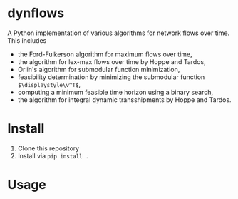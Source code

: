 # dynflows
A Python implementation of various algorithms for network flows over time. This includes
- the Ford-Fulkerson algorithm for maximum flows over time,
- the algorithm for lex-max flows over time by Hoppe and Tardos,
- Orlin's algorithm for submodular function minimization,
- feasibility determination by minimizing the submodular function ``$\displaystyle\v^T$``,
- computing a minimum feasible time horizon using a binary search,
- the algorithm for integral dynamic transshipments by Hoppe and Tardos.

# Install
1. Clone this repository
2. Install via `pip install .`

# Usage


